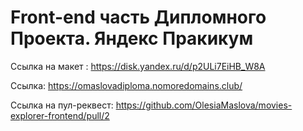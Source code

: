 # Front-end часть Дипломного Проекта. Яндекс Пракикум

Ссылка на макет : https://disk.yandex.ru/d/p2ULi7EiHB_W8A

Ссылка: https://omaslovadiploma.nomoredomains.club/

Ссылка на пул-реквест: https://github.com/OlesiaMaslova/movies-explorer-frontend/pull/2
